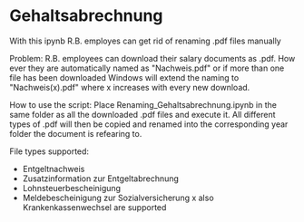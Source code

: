 # Gehaltsabrechnung
With this ipynb R.B. employes can get rid of renaming .pdf files manually

Problem:
R.B. employees can download their salary documents as .pdf. How ever they are automatically named as "Nachweis.pdf" or if more than one file has been downloaded Windows will extend the naming to "Nachweis(x).pdf" where x increases with every new download.

How to use the script:
Place Renaming_Gehaltsabrechnung.ipynb in the same folder as all the downloaded .pdf files and execute it.
All different types of .pdf will then be copied and renamed into the corresponding year folder the document is refearing to.

File types supported:
- Entgeltnachweis
- Zusatzinformation zur Entgeltabrechnung
- Lohnsteuerbescheinigung
- Meldebescheinigung zur Sozialversicherung
    x also Krankenkassenwechsel are supported
  
 

